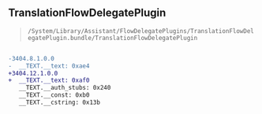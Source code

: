 ## TranslationFlowDelegatePlugin

> `/System/Library/Assistant/FlowDelegatePlugins/TranslationFlowDelegatePlugin.bundle/TranslationFlowDelegatePlugin`

```diff

-3404.8.1.0.0
-  __TEXT.__text: 0xae4
+3404.12.1.0.0
+  __TEXT.__text: 0xaf0
   __TEXT.__auth_stubs: 0x240
   __TEXT.__const: 0xb0
   __TEXT.__cstring: 0x13b

```
